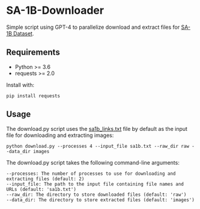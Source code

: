 # SA-1B-Downloader
Simple script using GPT-4 to parallelize download and extract files for [SA-1B Dataset](https://ai.facebook.com/datasets/segment-anything/). 

## Requirements
* Python >= 3.6
* requests >= 2.0

Install with:
```
pip install requests
```

## Usage

The download.py script uses the [sa1b_links.txt](https://ai.facebook.com/datasets/segment-anything-downloads/) file by default as the input file for downloading and extracting images:

```
python download.py --processes 4 --input_file sa1b.txt --raw_dir raw --data_dir images
```

The download.py script takes the following command-line arguments:

    --processes: The number of processes to use for downloading and extracting files (default: 2)
    --input_file: The path to the input file containing file names and URLs (default: 'sa1b.txt')
    --raw_dir: The directory to store downloaded files (default: 'raw')
    --data_dir: The directory to store extracted files (default: 'images')
    
